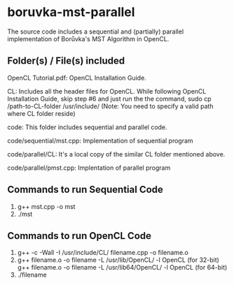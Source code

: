 boruvka-mst-parallel
====================

The source code includes a sequential and (partially) parallel implementation of Borůvka's MST Algorithm in OpenCL.

Folder(s) / File(s) included
----------------------------
OpenCL  Tutorial.pdf:	OpenCL Installation Guide.

CL:			Includes all the header files for OpenCL. While following
			OpenCL Installation Guide, skip step #6 and just run the
			the command,
			  sudo cp /path-to-CL-folder /usr/include/
			  (Note: You need to specify a valid path where CL folder reside)

code:			This folder includes sequential and parallel code.

code/sequential/mst.cpp:   Implementation of sequential program

code/parallel/CL:          It's a local copy of the similar CL folder mentioned above.

code/parallel/pmst.cpp:    Implentation of parallel program

Commands to run Sequential Code
-------------------------------
1. g++ mst.cpp -o mst
2. ./mst

Commands to run OpenCL Code
---------------------------
1. g++ -c -Wall -I /usr/include/CL/ filename.cpp -o filename.o
2. g++ filename.o -o filename -L /usr/lib/OpenCL/ -l OpenCL   (for 32-bit)
   g++ filename.o -o filename -L /usr/lib64/OpenCL/ -l OpenCL (for 64-bit)
3. ./filename
